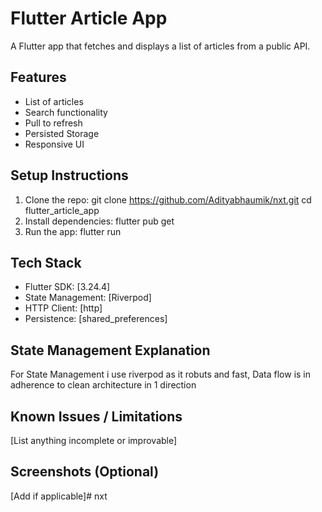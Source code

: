 # Flutter Article App

A Flutter app that fetches and displays a list of articles from a public
API.

## Features
- List of articles
- Search functionality
- Pull to refresh 
- Persisted Storage 
- Responsive UI

## Setup Instructions

1. Clone the repo:
git clone https://github.com/Adityabhaumik/nxt.git
cd flutter_article_app
2. Install dependencies:
flutter pub get
3. Run the app:
flutter run



## Tech Stack
- Flutter SDK: [3.24.4]
- State Management: [Riverpod]
- HTTP Client: [http]
- Persistence: [shared_preferences]

## State Management Explanation
For State Management i use riverpod as it robuts and fast, Data flow is in adherence to clean architecture in 1 direction  
## Known Issues / Limitations
[List anything incomplete or improvable]
## Screenshots (Optional)
[Add if applicable]# nxt
